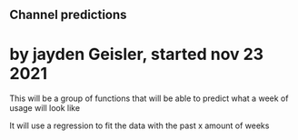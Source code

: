 ## Channel predictions 
# by jayden Geisler, started nov 23 2021 


This will be a group of functions that will be able to predict what a week of usage will look like 

It will use a regression to fit the data with the past x amount of weeks
